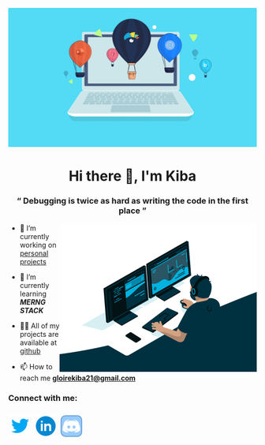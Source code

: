 ![laptop](src/laptop.gif)

<h1 align="center">Hi there  👋, I'm Kiba</h1>
 
<h3 align="center">&#8220;  Debugging is twice as hard as writing the code in the first place  &#8221;</h3>

<img align="right" alt="Coding" width="400" src="src/programer.gif" />

- 🔭 I’m currently working on [personal projects][github]

- 🌱 I’m currently learning ***MERNG STACK***

- 👨‍💻 All of my projects are available at [github]

- 📫 How to reach me **gloirekiba21@gmail.com**

<h3>Connect with me:<h3>

<a href="https://twitter.com/gloire_kiba" >  <img src="src/twitter.gif" width="48px" height="48px"/></a>
<a href="https://www.linkedin.com/in/gloirekiba/" >  <img src="src/linkedin.gif" width="48px" height="48px"/></a>
<a href="https://www.linkedin.com/in/gloirekiba/" >  <img src="src/discord.gif" width="48px" height="48px"/></a>

[twitter]: https://twitter.com/gloire_kiba
[linkedin]: https://www.linkedin.com/in/gloirekiba/
[github]: https://github.com/gloirekiba?tab=repositories
